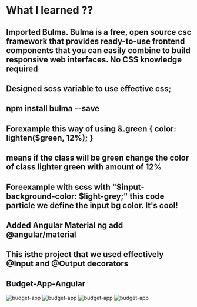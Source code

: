 # What I learned ??

## Imported Bulma. Bulma is a free, open source csc framework that provides ready-to-use frontend components that you can easily combine to build responsive web interfaces. No CSS knowledge required <br>
## Designed scss variable to use effective css;
## npm install bulma --save
## Forexample this way of using  &.green { color: lighten($green, 12%); }
## means if the class will be green change the color of class lighter green with amount of 12%
## Foreexample with scss with "$input-background-color: $light-grey;" this code particle we define the input bg color. It's cool!
## Added Angular Material ng add @angular/material 
## This isthe project that we used effectively @Input and @Output decorators

 ## Budget-App-Angular
<img
  src="..\src\assets\1.jpeg"
  alt="budget-app"
  style="display: inline-block; margin: 0 auto; max-width: 300px">
  <img
  src="..\src\assets\2.jpeg"
  alt="budget-app"
  style="display: inline-block; margin: 0 auto; max-width: 300px">
  <img
  src="..\src\assets\3.jpeg"
  alt="budget-app"
  style="display: inline-block; margin: 0 auto; max-width: 300px">
   <img
  src="..\src\assets\4.jpeg"
  alt="budget-app"
  style="display: inline-block; margin: 0 auto; max-width: 300px">

